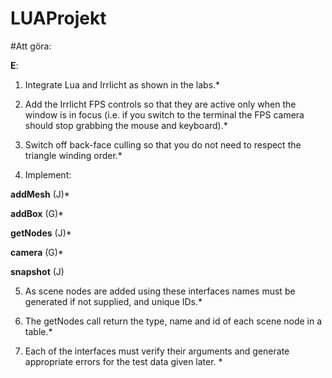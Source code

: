 ﻿# LUAProjekt


#Att göra:

**E**:
1. Integrate Lua and Irrlicht as shown in the labs.*

2. Add the Irrlicht FPS controls so that they are active only when the window is in focus (i.e. if you switch to the terminal the FPS camera should stop grabbing the mouse and keyboard).*

3. Switch off back-face culling so that you do not need to respect the triangle winding order.*
    
4. Implement: 

**addMesh** (J)*

**addBox** (G)*

**getNodes** (J)*

**camera** (G)*

**snapshot** (J)
    
5. As scene nodes are added using these interfaces names must be generated if not supplied, and unique IDs.*
    
6. The getNodes call return the type, name and id of each scene node in a table.*
    
7. Each of the interfaces must verify their arguments and generate appropriate errors for the test data given later. *
